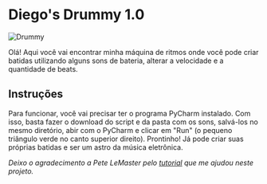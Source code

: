 # Diego's Drummy 1.0

![Drummy](https://user-images.githubusercontent.com/86161329/203876784-8d3e998c-bb1b-4bc0-ab9f-f0a07eec8c67.jpg)

Olá! Aqui você vai encontrar minha máquina de ritmos onde você pode criar batidas utilizando alguns sons de bateria, alterar a velocidade e a quantidade de beats.

## Instruções

Para funcionar, você vai precisar ter o programa PyCharm instalado. Com isso, basta fazer o download do script e da pasta com os sons, salvá-los no mesmo diretório, abir com o PyCharm e clicar em "Run" (o pequeno triângulo verde no canto superior direito). Prontinho! Já pode criar suas próprias batidas e ser um astro da música eletrônica.

*Deixo o agradecimento a Pete LeMaster pelo [tutorial](https://www.freecodecamp.org/news/create-a-drum-machine-with-python-and-pygame/) que me ajudou neste projeto.*
